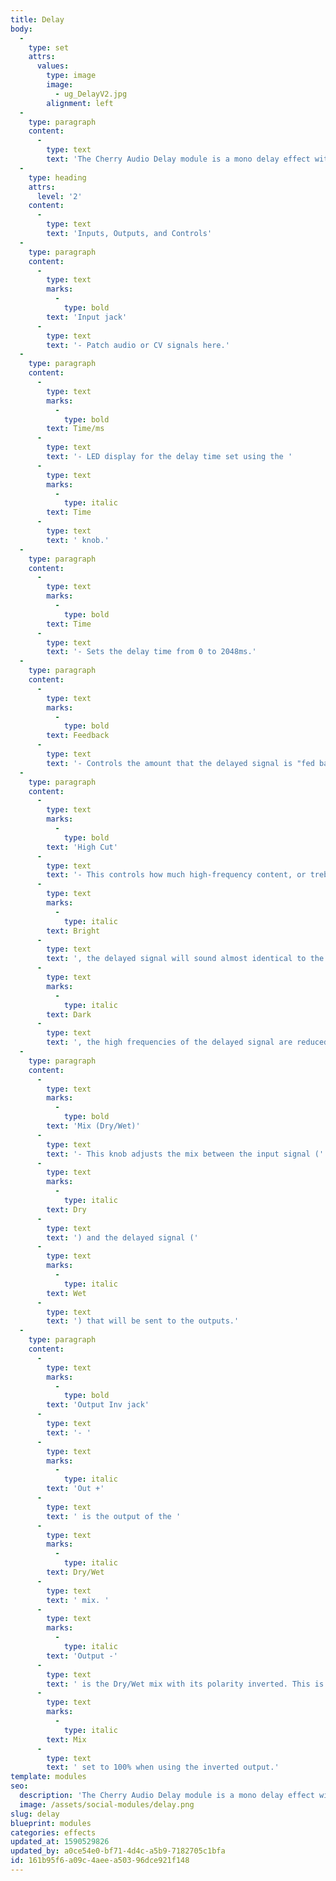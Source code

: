 ```yaml
---
title: Delay
body:
  -
    type: set
    attrs:
      values:
        type: image
        image:
          - ug_DelayV2.jpg
        alignment: left
  -
    type: paragraph
    content:
      -
        type: text
        text: 'The Cherry Audio Delay module is a mono delay effect with up to two seconds of delay time, a high cut control, and normal and inverted outputs. While this module is primary used as an audio effect, it can also be used on controls signals.'
  -
    type: heading
    attrs:
      level: '2'
    content:
      -
        type: text
        text: 'Inputs, Outputs, and Controls'
  -
    type: paragraph
    content:
      -
        type: text
        marks:
          -
            type: bold
        text: 'Input jack'
      -
        type: text
        text: '- Patch audio or CV signals here.'
  -
    type: paragraph
    content:
      -
        type: text
        marks:
          -
            type: bold
        text: Time/ms
      -
        type: text
        text: '- LED display for the delay time set using the '
      -
        type: text
        marks:
          -
            type: italic
        text: Time
      -
        type: text
        text: ' knob.'
  -
    type: paragraph
    content:
      -
        type: text
        marks:
          -
            type: bold
        text: Time
      -
        type: text
        text: '- Sets the delay time from 0 to 2048ms.'
  -
    type: paragraph
    content:
      -
        type: text
        marks:
          -
            type: bold
        text: Feedback
      -
        type: text
        text: '- Controls the amount that the delayed signal is "fed back" to the input. Turning this up creates more repeats, or echoes, of the delayed signal. Be aware though, that at very high settings, the feedback loop will repeat indefinitely and continue to get louder and louder!'
  -
    type: paragraph
    content:
      -
        type: text
        marks:
          -
            type: bold
        text: 'High Cut'
      -
        type: text
        text: '- This controls how much high-frequency content, or treble, is present in the delayed signal. When turned all the way to the right to '
      -
        type: text
        marks:
          -
            type: italic
        text: Bright
      -
        type: text
        text: ', the delayed signal will sound almost identical to the input signal, much like a digital delay pedal. As the knob is turned to the left towards '
      -
        type: text
        marks:
          -
            type: italic
        text: Dark
      -
        type: text
        text: ', the high frequencies of the delayed signal are reduced, or "rolled off," creating a darker tone more similar to old tape-echo machines.'
  -
    type: paragraph
    content:
      -
        type: text
        marks:
          -
            type: bold
        text: 'Mix (Dry/Wet)'
      -
        type: text
        text: '- This knob adjusts the mix between the input signal ('
      -
        type: text
        marks:
          -
            type: italic
        text: Dry
      -
        type: text
        text: ') and the delayed signal ('
      -
        type: text
        marks:
          -
            type: italic
        text: Wet
      -
        type: text
        text: ') that will be sent to the outputs.'
  -
    type: paragraph
    content:
      -
        type: text
        marks:
          -
            type: bold
        text: 'Output Inv jack'
      -
        type: text
        text: '- '
      -
        type: text
        marks:
          -
            type: italic
        text: 'Out +'
      -
        type: text
        text: ' is the output of the '
      -
        type: text
        marks:
          -
            type: italic
        text: Dry/Wet
      -
        type: text
        text: ' mix. '
      -
        type: text
        marks:
          -
            type: italic
        text: 'Output -'
      -
        type: text
        text: ' is the Dry/Wet mix with its polarity inverted. This is most useful when using short delay times and can sometimes result in a more "hollow" or flanger-like sound when mixed with the original non-inverted signal. Note that this jack inverts the mix of both the dry and wet signals. If both outputs of this module are combined, they will completely cancel each other out resulting in silence! Therefore, it is usually a good idea to use the delay as a parallel effect or aux send with the '
      -
        type: text
        marks:
          -
            type: italic
        text: Mix
      -
        type: text
        text: ' set to 100% when using the inverted output.'
template: modules
seo:
  description: 'The Cherry Audio Delay module is a mono delay effect with up to two seconds of delay time, a high cut control, and normal and inverted outputs. While this module is primary used as an audio effect, it can also be used on controls signals.'
  image: /assets/social-modules/delay.png
slug: delay
blueprint: modules
categories: effects
updated_at: 1590529826
updated_by: a0ce54e0-bf71-4d4c-a5b9-7182705c1bfa
id: 161b95f6-a09c-4aee-a503-96dce921f148
---
```

